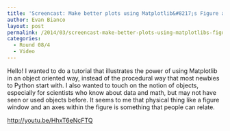 ```yaml
---
title: 'Screencast: Make better plots using Matplotlib&#8217;s Figure and Axes objects'
author: Evan Bianco
layout: post
permalink: /2014/03/screencast-make-better-plots-using-matplotlibs-figure-and-axes-objects/
categories:
  - Round 08/4
  - Video
---
```

Hello! I wanted to do a tutorial that illustrates the power of using Matplotlib in an object oriented way, instead of the procedural way that most newbies to Python start with. I also wanted to touch on the notion of objects, especially for scientists who know about data and math, but may not have seen or used objects before. It seems to me that physical thing like a figure window and an axes within the figure is something that people can relate.



<a href="http://youtu.be/HhxT6eNcFTQ" target="_blank">http://youtu.be/HhxT6eNcFTQ</a>